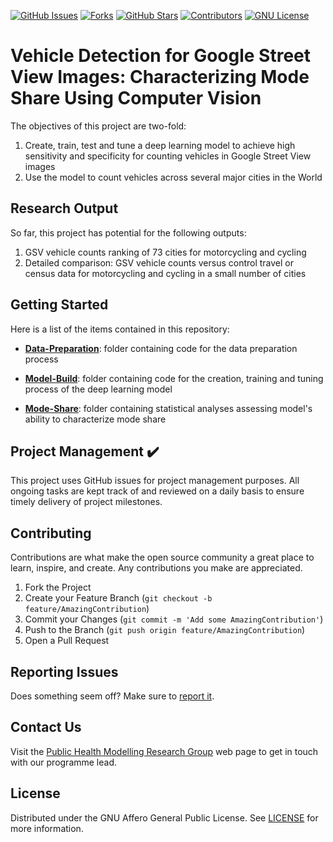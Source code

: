 [![GitHub Issues][issues-shield]][issues-url]
[![Forks][forks-shield]][forks-url]
[![GitHub Stars][stars-shield]][stars-url]
[![Contributors][contributors-shield]][contributors-url]
[![GNU License][license-shield]][license-url]


# Vehicle Detection for Google Street View Images: Characterizing Mode Share Using Computer Vision

The objectives of this project are two-fold:

1. Create, train, test and tune a deep learning model to achieve high sensitivity and specificity for counting vehicles in Google Street View images
2. Use the model to count vehicles across several major cities in the World

## Research Output

So far, this project has potential for the following outputs:

1. GSV vehicle counts ranking of 73 cities for motorcycling and cycling
2. Detailed comparison: GSV vehicle counts versus control travel or census data for motorcycling and cycling in a small number of cities

## Getting Started

Here is a list of the items contained in this repository:

- **[Data-Preparation](https://github.com/Vehicle-detection-for-mode-share/Vehicle-Detection/tree/master/Data-Preparation)**: folder containing code for the data preparation process

- **[Model-Build](https://github.com/Vehicle-detection-for-mode-share/Vehicle-Detection/tree/master/Model-Build)**: folder containing code for the creation, training and tuning process of the deep learning model

- **[Mode-Share](https://github.com/Vehicle-detection-for-mode-share/Vehicle-Detection/tree/master/Mode-Share)**: folder containing statistical analyses assessing model's ability to characterize mode share

## Project Management :heavy_check_mark:

This project uses GitHub issues for project management purposes. All ongoing tasks are kept track of and reviewed on a daily basis to ensure timely delivery of project milestones.

## Contributing

Contributions are what make the open source community a great place to learn, inspire, and create. Any contributions you make are appreciated.

1. Fork the Project
2. Create your Feature Branch (`git checkout -b feature/AmazingContribution`)
3. Commit your Changes (`git commit -m 'Add some AmazingContribution'`)
4. Push to the Branch (`git push origin feature/AmazingContribution`)
5. Open a Pull Request

## Reporting Issues

Does something seem off? Make sure to [report it](https://github.com/Vehicle-detection-for-mode-share/Vehicle-Detection/issues).

## Contact Us

Visit the [Public Health Modelling Research Group](http://www.mrc-epid.cam.ac.uk/research/research-areas/public-health-modelling/) web page to get in touch with our programme lead.

## License

Distributed under the GNU Affero General Public License. See [LICENSE](https://github.com/Vehicle-detection-for-mode-share/Vehicle-Detection/blob/master/LICENSE) for more information.

<!-- MARKDOWN LINKS & IMAGES -->
<!-- https://www.markdownguide.org/basic-syntax/#reference-style-links -->
[issues-shield]: https://img.shields.io/github/issues/Vehicle-detection-for-mode-share/Vehicle-Detection.svg
[issues-url]: https://github.com/Vehicle-detection-for-mode-share/Vehicle-Detection/issues

[forks-shield]: https://img.shields.io/github/forks/Vehicle-detection-for-mode-share/Vehicle-Detection.svg
[forks-url]: https://github.com/Vehicle-detection-for-mode-share/Vehicle-Detection/forks

[stars-shield]: https://img.shields.io/github/stars/Vehicle-detection-for-mode-share/Vehicle-Detection.svg
[stars-url]: https://github.com/Vehicle-detection-for-mode-share/Vehicle-Detection/stargazers

[contributors-shield]: https://img.shields.io/github/contributors/Vehicle-detection-for-mode-share/Vehicle-Detection.svg
[contributors-url]: https://github.com/Vehicle-detection-for-mode-share/Vehicle-Detection/contributors

[license-shield]: https://img.shields.io/badge/license-AGPL-blue
[license-url]: https://github.com/Vehicle-detection-for-mode-share/Vehicle-Detection/blob/master/LICENSE
